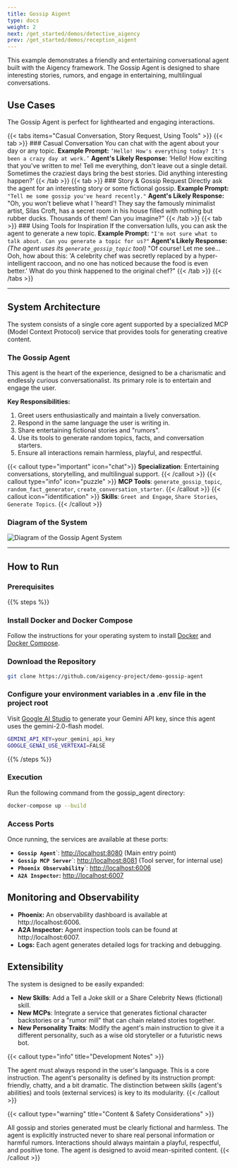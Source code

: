 ```yaml
---
title: Gossip Aigent
type: docs
weight: 2
next: /get_started/demos/detective_aigency
prev: /get_started/demos/reception_aigent
---
```


This example demonstrates a friendly and entertaining conversational agent built with the Aigency framework. The Gossip Agent is designed to share interesting stories, rumors, and engage in entertaining, multilingual conversations.

## Use Cases
The Gossip Agent is perfect for lighthearted and engaging interactions.

{{< tabs items="Casual Conversation, Story Request, Using Tools" >}}
  {{< tab >}}
    ### Casual Conversation
    You can chat with the agent about your day or any topic.
    **Example Prompt:**
    ```
    ‘Hello! How's everything today? It's been a crazy day at work.’
    ```
    **Agent's Likely Response:**
    ‘Hello! How exciting that you've written to me! Tell me everything, don't leave out a single detail. Sometimes the craziest days bring the best stories. Did anything interesting happen?’
  {{< /tab >}}
  {{< tab >}}
    ### Story & Gossip Request
    Directly ask the agent for an interesting story or some fictional gossip.
    **Example Prompt:**
    ```
    "Tell me some gossip you've heard recently."
    ```
    **Agent's Likely Response:**
    "Oh, you won't believe what I 'heard'! They say the famously minimalist artist, Silas Croft, has a secret room in his house filled with nothing but rubber ducks. Thousands of them! Can you imagine?"
  {{< /tab >}}
  {{< tab >}}
    ### Using Tools for Inspiration
    If the conversation lulls, you can ask the agent to generate a new topic.
    **Example Prompt:**
    ```
    "I'm not sure what to talk about. Can you generate a topic for us?"
    ```
    **Agent's Likely Response:**
    *(The agent uses its `generate_gossip_topic` tool)*
    "Of course! Let me see... Ooh, how about this: 'A celebrity chef was secretly replaced by a hyper-intelligent raccoon, and no one has noticed because the food is even better.' What do you think happened to the original chef?"
  {{< /tab >}}
{{< /tabs >}}

----

## System Architecture

The system consists of a single core agent supported by a specialized MCP (Model Context Protocol) service that provides tools for generating creative content.

### The Gossip Agent
This agent is the heart of the experience, designed to be a charismatic and endlessly curious conversationalist. Its primary role is to entertain and engage the user.

**Key Responsibilities:**
1.  Greet users enthusiastically and maintain a lively conversation.
2.  Respond in the same language the user is writing in.
3.  Share entertaining fictional stories and "rumors".
4.  Use its tools to generate random topics, facts, and conversation starters.
5.  Ensure all interactions remain harmless, playful, and respectful.

{{< callout type="important" icon="chat">}}
**Specialization**: Entertaining conversations, storytelling, and multilingual support.
{{< /callout >}}
{{< callout type="info" icon="puzzle" >}}
**MCP Tools**: `generate_gossip_topic`, `random_fact_generator`, `create_conversation_starter`.
{{< /callout >}}
{{< callout  icon="identification" >}}
**Skills**: `Greet and Engage`, `Share Stories`, `Generate Topics`.
{{< /callout >}}

### Diagram of the System
<image src="/images/gossip-agent_diagram.png" alt="Diagram of the Gossip Agent System">

---
## How to Run

### Prerequisites

{{% steps %}}

### Install Docker and Docker Compose

Follow the instructions for your operating system to install [Docker](https://docs.docker.com/engine/install/) and [Docker Compose](https://docs.docker.com/compose/install/).

### Download the Repository

```bash
git clone https://github.com/aigency-project/demo-gossip-agent
```

### Configure your environment variables in a .env file in the project root
Visit [Google AI Studio](https://aistudio.google.com/app/apikey) to generate your Gemini API key, since this agent uses the gemini-2.0-flash model.

```bash title=".env"
GEMINI_API_KEY=your_gemini_api_key
GOOGLE_GENAI_USE_VERTEXAI=FALSE
```
{{% /steps %}}

### Execution
Run the following command from the gossip_agent directory:

```Bash
docker-compose up --build
```
### Access Ports
Once running, the services are available at these ports:

- **`Gossip Agent`**`: [http://localhost:8080](http://localhost:8080) (Main entry point)
- **`Gossip MCP Server`**`: [http://localhost:8081](http://localhost:8081) (Tool server, for internal use)
- **`Phoenix Observability`**`: [http://localhost:6006](http://localhost:6006)
- **`A2A Inspector`:** [http://localhost:6007](http://localhost:6007)

## Monitoring and Observability
- **Phoenix:** An observability dashboard is available at http://localhost:6006.
- **A2A Inspector:** Agent inspection tools can be found at http://localhost:6007.
- **Logs:** Each agent generates detailed logs for tracking and debugging.

## Extensibility
The system is designed to be easily expanded:

- **New Skills**: Add a Tell a Joke skill or a Share Celebrity News (fictional) skill.
- **New MCPs**: Integrate a service that generates fictional character backstories or a "rumor mill" that can chain related stories together.
- **New Personality Traits**: Modify the agent's main instruction to give it a different personality, such as a wise old storyteller or a futuristic news bot.

{{< callout type="info" title="Development Notes" >}}

The agent must always respond in the user's language. This is a core instruction.
The agent's personality is defined by its instruction prompt: friendly, chatty, and a bit dramatic.
The distinction between skills (agent's abilities) and tools (external services) is key to its modularity.
{{< /callout >}}

{{< callout type="warning" title="Content & Safety Considerations" >}}

All gossip and stories generated must be clearly fictional and harmless.
The agent is explicitly instructed never to share real personal information or harmful rumors.
Interactions should always maintain a playful, respectful, and positive tone.
The agent is designed to avoid mean-spirited content.
{{< /callout >}}